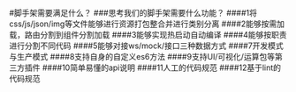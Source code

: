 #脚手架需要满足什么？
###思考我们的脚手架需要什么功能？
####1将css/js/json/img等文件能够进行资源打包整合并进行类别分离
####2能够按需加载，路由分割到组件分割加载
####3能够实现热启动自动编译
####4能够按职责进行分割不同代码
####5能够对接ws/mock/接口三种数据方式
####7开发模式与生产模式
####8支持自身的自定义es6方法
####9支持UI/可视化/运算包等第三方插件
####10简单易懂的api说明
####11人工的代码规范
####12基于lint的代码规范